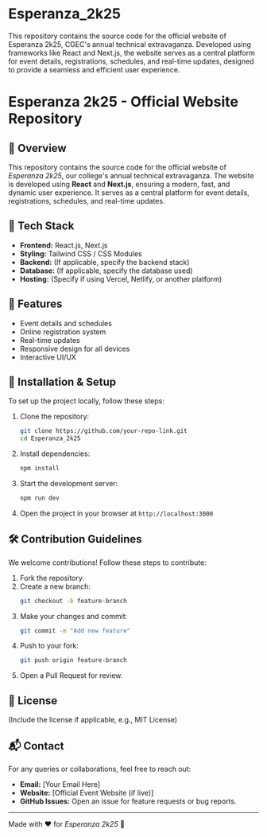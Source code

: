 # Esperanza_2k25
This repository contains the source code for the official website of Esperanza 2k25, CGEC's annual technical extravaganza. Developed using frameworks like React and Next.js, the website serves as a central platform for event details, registrations, schedules, and real-time updates,  designed to provide a seamless and efficient user experience.

# Esperanza 2k25 - Official Website Repository

## 📌 Overview
This repository contains the source code for the official website of *Esperanza 2k25*, our college's annual technical extravaganza. The website is developed using **React** and **Next.js**, ensuring a modern, fast, and dynamic user experience. It serves as a central platform for event details, registrations, schedules, and real-time updates.

## 🚀 Tech Stack
- **Frontend:** React.js, Next.js
- **Styling:** Tailwind CSS / CSS Modules
- **Backend:** (If applicable, specify the backend stack)
- **Database:** (If applicable, specify the database used)
- **Hosting:** (Specify if using Vercel, Netlify, or another platform)

## 🎯 Features
- Event details and schedules
- Online registration system
- Real-time updates
- Responsive design for all devices
- Interactive UI/UX

## 🔧 Installation & Setup
To set up the project locally, follow these steps:

1. Clone the repository:
   ```bash
   git clone https://github.com/your-repo-link.git
   cd Esperanza_2k25
   ```
2. Install dependencies:
   ```bash
   npm install
   ```
3. Start the development server:
   ```bash
   npm run dev
   ```
4. Open the project in your browser at `http://localhost:3000`

## 🛠 Contribution Guidelines
We welcome contributions! Follow these steps to contribute:

1. Fork the repository.
2. Create a new branch:
   ```bash
   git checkout -b feature-branch
   ```
3. Make your changes and commit:
   ```bash
   git commit -m "Add new feature"
   ```
4. Push to your fork:
   ```bash
   git push origin feature-branch
   ```
5. Open a Pull Request for review.

## 📜 License
(Include the license if applicable, e.g., MIT License)

## 📬 Contact
For any queries or collaborations, feel free to reach out:
- **Email:** [Your Email Here]
- **Website:** [Official Event Website (if live)]
- **GitHub Issues:** Open an issue for feature requests or bug reports.

---
Made with ❤️ for *Esperanza 2k25* 🚀

